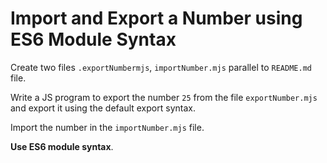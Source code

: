 # Import and Export a Number using ES6 Module Syntax

Create two files `.exportNumbermjs`, `importNumber.mjs` parallel to `README.md` file.

Write a JS program to export the number `25` from the file `exportNumber.mjs` and export it using the default export syntax.

Import the number in the `importNumber.mjs` file.

<b>Use ES6 module syntax</b>.

